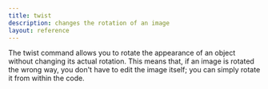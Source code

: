 ```yaml
---
title: twist
description: changes the rotation of an image
layout: reference
---
```


The twist command allows you to rotate the appearance of an object without changing its actual rotation. This means that, if an image is rotated the wrong way, you don't have to edit the image itself; you can simply rotate it from within the code. 

<script type="figure" width=300 height=100>
ht()
speed Infinity
enterprise = new Sprite
enterprise.wear 'http://i.imgur.com/MNynqth.png'
enterprise.scale .25
</script>
